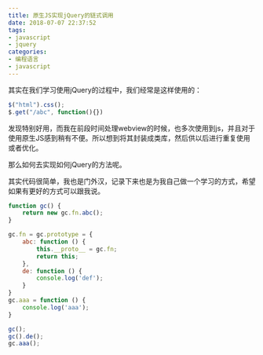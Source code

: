 ```yaml
---
title: 原生JS实现jQuery的链式调用
date: 2018-07-07 22:37:52
tags:
- javascript
- jquery
categories:
- 编程语言
- javascript
---
```

其实在我们学习使用jQuery的过程中，我们经常是这样使用的：

```js
$("html").css();
$.get("/abc", function(){})
```

发现特别好用，而我在前段时间处理webview的时候，也多次使用到js，并且对于使用原生JS感到稍有不便。所以想到将其封装成类库，然后供以后进行重复使用或者优化。

那么如何去实现如何jQuery的方法呢。

其实代码很简单，我也是门外汉，记录下来也是为我自己做一个学习的方式，希望如果有更好的方式可以跟我说。

```js
function gc() {
    return new gc.fn.abc();
}

gc.fn = gc.prototype = {
    abc: function () {
        this.__proto__ = gc.fn;
        return this;
    },
    de: function () {
        console.log('def');
    }
}
gc.aaa = function () {
    console.log('aaa');
}

gc();
gc().de();
gc.aaa();
```
